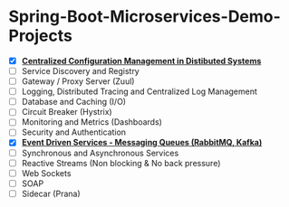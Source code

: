# Spring-Boot-Microservices-Demo-Projects
- [X] **[Centralized Configuration Management in Distibuted Systems](https://github.com/sriram-ponangi/Spring-Boot-Microservices-Demo-Projects/tree/master/a.\)%20Configuration%20Management  "readme")**
- [ ] Service Discovery and Registry
- [ ] Gateway / Proxy Server (Zuul)
- [ ] Logging, Distributed Tracing and Centralized Log Management
- [ ] Database and Caching (I/O)
- [ ] Circuit Breaker (Hystrix)
- [ ] Monitoring and Metrics (Dashboards)
- [ ] Security and Authentication
- [X] **[Event Driven Services - Messaging Queues (RabbitMQ, Kafka)](https://github.com/sriram-ponangi/Spring-Boot-Microservices-Demo-Projects/tree/master/i.\)%20Event%20Driven%20Services%20-%20Messaging%20Queues "readme")**
- [ ] Synchronous and Asynchronous Services
- [ ] Reactive Streams (Non blocking & No back pressure)
- [ ] Web Sockets
- [ ] SOAP
- [ ] Sidecar (Prana)
